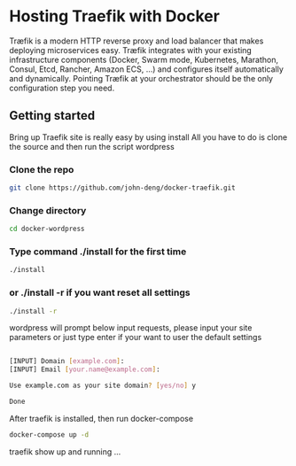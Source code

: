 # Hosting Traefik with Docker

Træfik is a modern HTTP reverse proxy and load balancer that makes deploying microservices easy. Træfik integrates with your existing infrastructure components (Docker, Swarm mode, Kubernetes, Marathon, Consul, Etcd, Rancher, Amazon ECS, ...) and configures itself automatically and dynamically. Pointing Træfik at your orchestrator should be the only configuration step you need.

## Getting started

Bring up Traefik site is really easy by using install All you have to do is clone the source and then run the script wordpress

### Clone the repo

```bash
git clone https://github.com/john-deng/docker-traefik.git
```

### Change directory

```bash
cd docker-wordpress
```

### Type command ./install for the first time

```bash
./install
```

### or ./install -r if you want reset all settings

```bash
./install -r
```

wordpress will prompt below input requests, please input your site parameters or just type enter if your want to user the default settings

```bash

[INPUT] Domain [example.com]:
[INPUT] Email [your.name@example.com]:

Use example.com as your site domain? [yes/no] y

Done

```

After traefik is installed, then run docker-compose

```bash
docker-compose up -d
```

traefik show up and running ...
